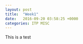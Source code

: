 ```yaml
---
layout: post
title:  "Week1"
date:   2016-09-20 03:58:25 +0000
categories: ITP MISC
---
```

This is a test
